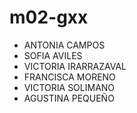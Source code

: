 # m02-gxx

- ANTONIA CAMPOS
- SOFIA AVILES
- VICTORIA IRARRAZAVAL
- FRANCISCA MORENO
- VICTORIA SOLIMANO
- AGUSTINA PEQUEÑO

